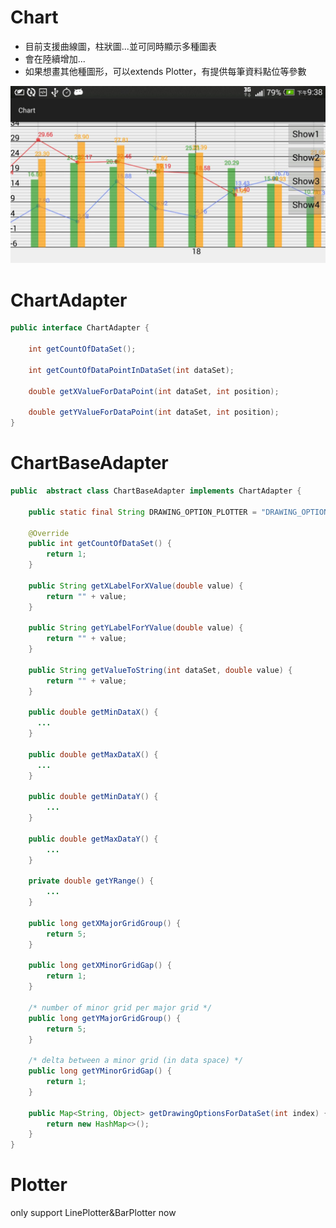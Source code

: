 # Chart

* 目前支援曲線圖，柱狀圖...並可同時顯示多種圖表
* 會在陸續增加...
* 如果想畫其他種圖形，可以extends Plotter，有提供每筆資料點位等參數

![Screenshot](https://github.com/cuber5566/Chart/blob/master/app/src/main/res/drawable-mdpi/chart_pic1.jpg)

# ChartAdapter
``` java
public interface ChartAdapter {

    int getCountOfDataSet();

    int getCountOfDataPointInDataSet(int dataSet);

    double getXValueForDataPoint(int dataSet, int position);

    double getYValueForDataPoint(int dataSet, int position);
}

```
# ChartBaseAdapter
``` java
public  abstract class ChartBaseAdapter implements ChartAdapter {

    public static final String DRAWING_OPTION_PLOTTER = "DRAWING_OPTION_PLOTTER";

    @Override
    public int getCountOfDataSet() {
        return 1;
    }

    public String getXLabelForXValue(double value) {
        return "" + value;
    }

    public String getYLabelForYValue(double value) {
        return "" + value;
    }

    public String getValueToString(int dataSet, double value) {
        return "" + value;
    }

    public double getMinDataX() {
      ...
    }

    public double getMaxDataX() {
      ...
    }

    public double getMinDataY() {
        ...
    }

    public double getMaxDataY() {
        ...
    }

    private double getYRange() {
        ...
    }

    public long getXMajorGridGroup() {
        return 5;
    }

    public long getXMinorGridGap() {
        return 1;
    }

    /* number of minor grid per major grid */
    public long getYMajorGridGroup() {
        return 5;
    }

    /* delta between a minor grid (in data space) */
    public long getYMinorGridGap() {
        return 1;
    }

    public Map<String, Object> getDrawingOptionsForDataSet(int index) {
        return new HashMap<>();
    }
}
```
# Plotter

only support LinePlotter&BarPlotter now
